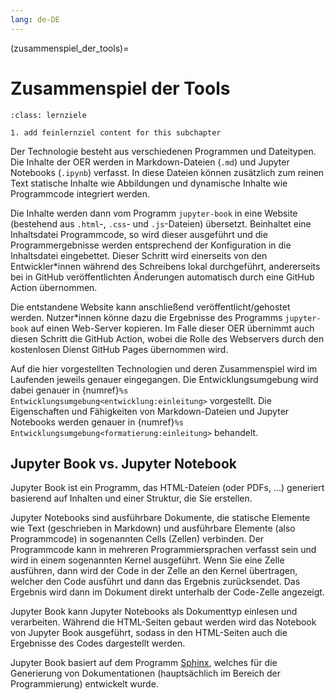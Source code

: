 ```yaml
---
lang: de-DE
---
```

(zusammenspiel_der_tools)=
# Zusammenspiel der Tools

```{admonition} Feinlernziel
:class: lernziele

1. add feinlernziel content for this subchapter

```

Der Technologie besteht aus verschiedenen Programmen und Dateitypen. Die Inhalte der OER werden in Markdown-Dateien (`.md`) und Jupyter Notebooks (`.ipynb`) verfasst. In diese Dateien können zusätzlich zum reinen Text statische Inhalte wie Abbildungen und dynamische Inhalte wie Programmcode integriert werden.

Die Inhalte werden dann vom Programm `jupyter-book` in eine Website (bestehend aus `.html`-, `.css`- und `.js`-Dateien) übersetzt. Beinhaltet eine Inhaltsdatei Programmcode, so wird dieser ausgeführt und die Programmergebnisse werden entsprechend der Konfiguration in die Inhaltsdatei eingebettet. Dieser Schritt wird einerseits von den Entwickler\*innen während des Schreibens lokal durchgeführt, andererseits bei in GitHub veröffentlichten Änderungen automatisch durch eine GitHub Action übernommen.

Die entstandene Website kann anschließend veröffentlicht/gehostet werden. Nutzer\*innen könne dazu die Ergebnisse des Programms `jupyter-book` auf einen Web-Server kopieren. Im Falle dieser OER übernimmt auch diesen Schritt die GitHub Action, wobei die Rolle des Webservers durch den kostenlosen Dienst GitHub Pages übernommen wird.

Auf die hier vorgestellten Technologien und deren Zusammenspiel wird im Laufenden jeweils genauer eingegangen. Die Entwicklungsumgebung wird dabei genauer in {numref}`%s Entwicklungsumgebung<entwicklung:einleitung>` vorgestellt. Die Eigenschaften und Fähigkeiten von Markdown-Dateien und Jupyter Notebooks werden genauer in {numref}`%s Entwicklungsumgebung<formatierung:einleitung>` behandelt.


## Jupyter Book vs. Jupyter Notebook

Jupyter Book ist ein Programm, das HTML-Dateien (oder PDFs, …) generiert basierend auf Inhalten und einer Struktur, die Sie erstellen.

Jupyter Notebooks sind ausführbare Dokumente, die statische Elemente wie Text (geschrieben in Markdown) und ausführbare Elemente (also Programmcode) in sogenannten Cells (Zellen) verbinden. Der Programmcode kann in mehreren Programmiersprachen verfasst sein und wird in einem sogenannten Kernel ausgeführt. Wenn Sie eine Zelle ausführen, dann wird der Code in der Zelle an den Kernel übertragen, welcher den Code ausführt und dann das Ergebnis zurücksendet. Das Ergebnis wird dann im Dokument direkt unterhalb der Code-Zelle angezeigt. 

Jupyter Book kann Jupyter Notebooks als Dokumenttyp einlesen und verarbeiten. Während die HTML-Seiten gebaut werden wird das Notebook von Jupyter Book ausgeführt, sodass in den HTML-Seiten auch die Ergebnisse des Codes dargestellt werden.

Jupyter Book basiert auf dem Programm <a href="https://www.sphinx-doc.org/en/master/" class="external-link" target="_blank">Sphinx</a>, welches für die Generierung von Dokumentationen (hauptsächlich im Bereich der Programmierung) entwickelt wurde.